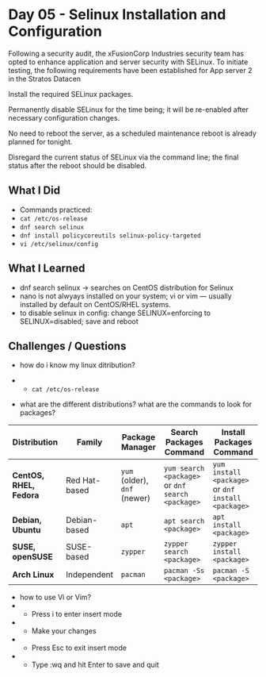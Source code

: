 # Day 05 - Selinux Installation and Configuration
Following a security audit, the xFusionCorp Industries security team has opted to enhance application and server security with SELinux. To initiate testing, the following requirements have been established for App server 2 in the Stratos Datacen

Install the required SELinux packages.

Permanently disable SELinux for the time being; it will be re-enabled after necessary configuration changes.

No need to reboot the server, as a scheduled maintenance reboot is already planned for tonight.

Disregard the current status of SELinux via the command line; the final status after the reboot should be disabled.

## What I Did
- Commands practiced:
- `cat /etc/os-release`
- `dnf search selinux`
- `dnf install policycoreutils selinux-policy-targeted`
- `vi /etc/selinux/config`

## What I Learned
- dnf search selinux -> searches on CentOS distribution for Selinux
- nano is not alwyays installed on your system; vi or vim — usually installed by default on CentOS/RHEL systems.
- to disable selinux in config: change SELINUX=enforcing to SELINUX=disabled; save and reboot 

## Challenges / Questions
- how do i know my linux ditribution?
- - `cat /etc/os-release`

- what are the different distributions? what are the commands to look for packages?

| Distribution             | Family        | Package Manager              | Search Packages Command                          | Install Packages Command                           |
| ------------------------ | ------------- | ---------------------------- | ------------------------------------------------ | -------------------------------------------------- |
| **CentOS, RHEL, Fedora** | Red Hat-based | `yum` (older), `dnf` (newer) | `yum search <package>` or `dnf search <package>` | `yum install <package>` or `dnf install <package>` |
| **Debian, Ubuntu**       | Debian-based  | `apt`                        | `apt search <package>`                           | `apt install <package>`                            |
| **SUSE, openSUSE**       | SUSE-based    | `zypper`                     | `zypper search <package>`                        | `zypper install <package>`                         |
| **Arch Linux**           | Independent   | `pacman`                     | `pacman -Ss <package>`                           | `pacman -S <package>`                              |

- how to use Vi or Vim?
- - Press i to enter insert mode
- - Make your changes
- - Press Esc to exit insert mode
- - Type :wq and hit Enter to save and quit
